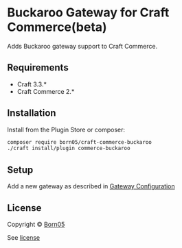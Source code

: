 # Buckaroo Gateway for Craft Commerce(beta)

Adds Buckaroo gateway support to Craft Commerce.

## Requirements

- Craft 3.3.*
- Craft Commerce 2.*

## Installation

Install from the Plugin Store or composer:

```bash
composer require born05/craft-commerce-buckaroo
./craft install/plugin commerce-buckaroo
```

## Setup

Add a new gateway as described in [Gateway Configuration](https://docs.craftcms.com/commerce/v2/gateway-config.html)

## License

Copyright © [Born05](https://www.born05.com/)

See [license](https://github.com/born05/craft-commerce-buckaroo/blob/master/LICENSE.md)